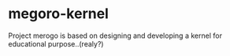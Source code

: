 # megoro-kernel
Project merogo is based on designing and developing a kernel for educational purpose..(realy?) 
